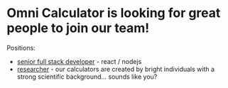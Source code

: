 # Omni Calculator is looking for great people to join our team!

Positions:

 * [senior full stack developer](js-dev.md) - react / nodejs
 * [researcher](researchers-general.md) - our calculators are created by bright individuals with a strong scientific background... sounds like you?
